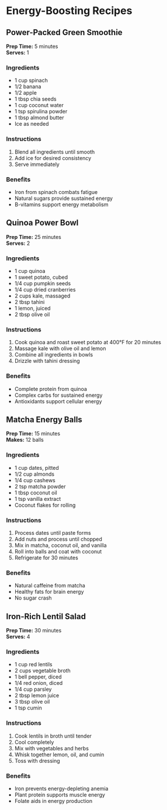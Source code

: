 # Energy-Boosting Recipes

## Power-Packed Green Smoothie
**Prep Time:** 5 minutes  
**Serves:** 1

### Ingredients
- 1 cup spinach
- 1/2 banana
- 1/2 apple
- 1 tbsp chia seeds
- 1 cup coconut water
- 1 tsp spirulina powder
- 1 tbsp almond butter
- Ice as needed

### Instructions
1. Blend all ingredients until smooth
2. Add ice for desired consistency
3. Serve immediately

### Benefits
- Iron from spinach combats fatigue
- Natural sugars provide sustained energy
- B-vitamins support energy metabolism

## Quinoa Power Bowl
**Prep Time:** 25 minutes  
**Serves:** 2

### Ingredients
- 1 cup quinoa
- 1 sweet potato, cubed
- 1/4 cup pumpkin seeds
- 1/4 cup dried cranberries
- 2 cups kale, massaged
- 2 tbsp tahini
- 1 lemon, juiced
- 2 tbsp olive oil

### Instructions
1. Cook quinoa and roast sweet potato at 400°F for 20 minutes
2. Massage kale with olive oil and lemon
3. Combine all ingredients in bowls
4. Drizzle with tahini dressing

### Benefits
- Complete protein from quinoa
- Complex carbs for sustained energy
- Antioxidants support cellular energy

## Matcha Energy Balls
**Prep Time:** 15 minutes  
**Makes:** 12 balls

### Ingredients
- 1 cup dates, pitted
- 1/2 cup almonds
- 1/4 cup cashews
- 2 tsp matcha powder
- 1 tbsp coconut oil
- 1 tsp vanilla extract
- Coconut flakes for rolling

### Instructions
1. Process dates until paste forms
2. Add nuts and process until chopped
3. Mix in matcha, coconut oil, and vanilla
4. Roll into balls and coat with coconut
5. Refrigerate for 30 minutes

### Benefits
- Natural caffeine from matcha
- Healthy fats for brain energy
- No sugar crash

## Iron-Rich Lentil Salad
**Prep Time:** 30 minutes  
**Serves:** 4

### Ingredients
- 1 cup red lentils
- 2 cups vegetable broth
- 1 bell pepper, diced
- 1/4 red onion, diced
- 1/4 cup parsley
- 2 tbsp lemon juice
- 3 tbsp olive oil
- 1 tsp cumin

### Instructions
1. Cook lentils in broth until tender
2. Cool completely
3. Mix with vegetables and herbs
4. Whisk together lemon, oil, and cumin
5. Toss with dressing

### Benefits
- Iron prevents energy-depleting anemia
- Plant protein supports muscle energy
- Folate aids in energy production